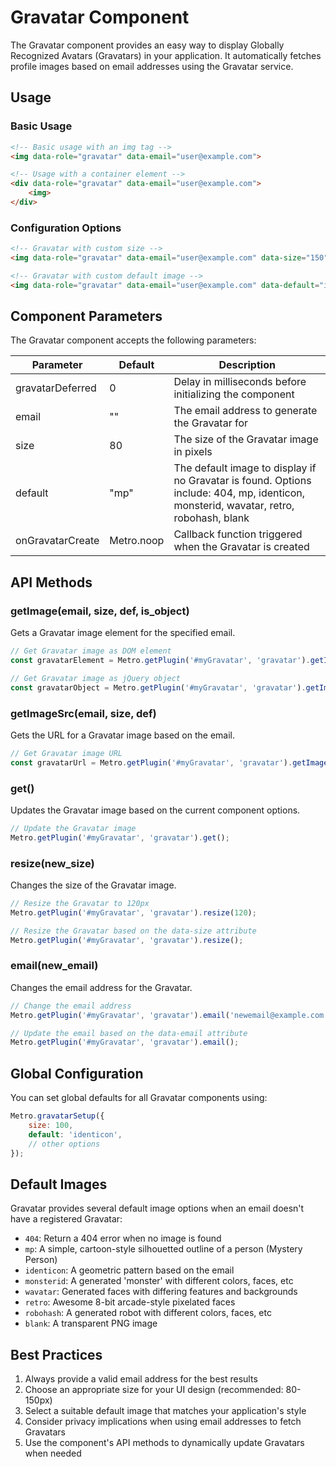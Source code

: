 # Gravatar Component

The Gravatar component provides an easy way to display Globally Recognized Avatars (Gravatars) in your application. It automatically fetches profile images based on email addresses using the Gravatar service.

## Usage

### Basic Usage

```html
<!-- Basic usage with an img tag -->
<img data-role="gravatar" data-email="user@example.com">

<!-- Usage with a container element -->
<div data-role="gravatar" data-email="user@example.com">
    <img>
</div>
```

### Configuration Options

```html
<!-- Gravatar with custom size -->
<img data-role="gravatar" data-email="user@example.com" data-size="150">

<!-- Gravatar with custom default image -->
<img data-role="gravatar" data-email="user@example.com" data-default="identicon">
```

## Component Parameters

The Gravatar component accepts the following parameters:

| Parameter | Default | Description |
| --------- | ------- | ----------- |
| gravatarDeferred | 0 | Delay in milliseconds before initializing the component |
| email | "" | The email address to generate the Gravatar for |
| size | 80 | The size of the Gravatar image in pixels |
| default | "mp" | The default image to display if no Gravatar is found. Options include: 404, mp, identicon, monsterid, wavatar, retro, robohash, blank |
| onGravatarCreate | Metro.noop | Callback function triggered when the Gravatar is created |

## API Methods

### getImage(email, size, def, is_object)

Gets a Gravatar image element for the specified email.

```javascript
// Get Gravatar image as DOM element
const gravatarElement = Metro.getPlugin('#myGravatar', 'gravatar').getImage('user@example.com', 100, 'identicon', false);

// Get Gravatar image as jQuery object
const gravatarObject = Metro.getPlugin('#myGravatar', 'gravatar').getImage('user@example.com', 100, 'identicon', true);
```

### getImageSrc(email, size, def)

Gets the URL for a Gravatar image based on the email.

```javascript
// Get Gravatar image URL
const gravatarUrl = Metro.getPlugin('#myGravatar', 'gravatar').getImageSrc('user@example.com', 100, 'identicon');
```

### get()

Updates the Gravatar image based on the current component options.

```javascript
// Update the Gravatar image
Metro.getPlugin('#myGravatar', 'gravatar').get();
```

### resize(new_size)

Changes the size of the Gravatar image.

```javascript
// Resize the Gravatar to 120px
Metro.getPlugin('#myGravatar', 'gravatar').resize(120);

// Resize the Gravatar based on the data-size attribute
Metro.getPlugin('#myGravatar', 'gravatar').resize();
```

### email(new_email)

Changes the email address for the Gravatar.

```javascript
// Change the email address
Metro.getPlugin('#myGravatar', 'gravatar').email('newemail@example.com');

// Update the email based on the data-email attribute
Metro.getPlugin('#myGravatar', 'gravatar').email();
```

## Global Configuration

You can set global defaults for all Gravatar components using:

```javascript
Metro.gravatarSetup({
    size: 100,
    default: 'identicon',
    // other options
});
```

## Default Images

Gravatar provides several default image options when an email doesn't have a registered Gravatar:

- `404`: Return a 404 error when no image is found
- `mp`: A simple, cartoon-style silhouetted outline of a person (Mystery Person)
- `identicon`: A geometric pattern based on the email
- `monsterid`: A generated 'monster' with different colors, faces, etc
- `wavatar`: Generated faces with differing features and backgrounds
- `retro`: Awesome 8-bit arcade-style pixelated faces
- `robohash`: A generated robot with different colors, faces, etc
- `blank`: A transparent PNG image

## Best Practices

1. Always provide a valid email address for the best results
2. Choose an appropriate size for your UI design (recommended: 80-150px)
3. Select a suitable default image that matches your application's style
4. Consider privacy implications when using email addresses to fetch Gravatars
5. Use the component's API methods to dynamically update Gravatars when needed